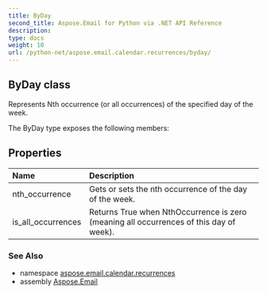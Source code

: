 ```yaml
---
title: ByDay
second_title: Aspose.Email for Python via .NET API Reference
description: 
type: docs
weight: 10
url: /python-net/aspose.email.calendar.recurrences/byday/
---
```


## ByDay class

Represents Nth occurrence (or all occurrences) of the specified day of the week.

The ByDay type exposes the following members:
## Properties
| Name | Description |
| :- | :- |
|nth_occurrence|Gets or sets the nth occurrence of the day of the week.|
|is_all_occurrences|Returns True when NthOccurrence is zero (meaning all occurrences of this day of week).|

### See Also

* namespace [aspose.email.calendar.recurrences](/python-net/aspose.email.calendar.recurrences/)
* assembly [Aspose.Email](/python-net/)

